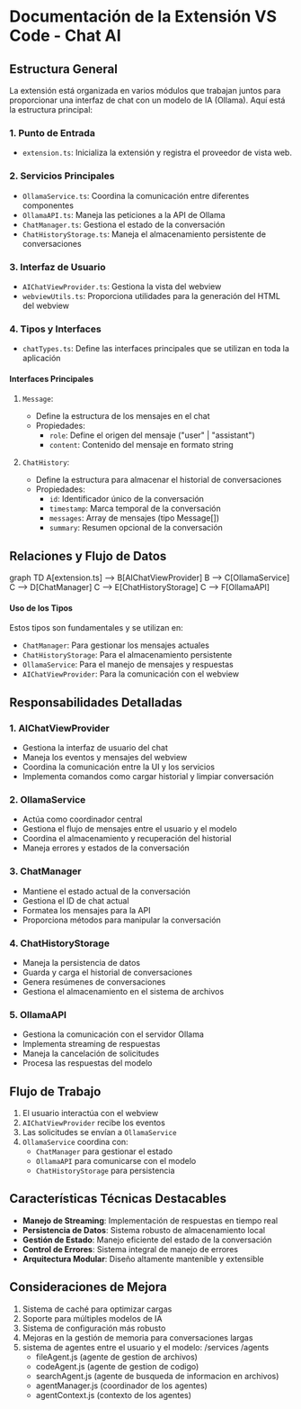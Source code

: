 # Documentación de la Extensión VS Code - Chat AI

## Estructura General

La extensión está organizada en varios módulos que trabajan juntos para proporcionar una interfaz de chat con un modelo de IA (Ollama). Aquí está la estructura principal:

### 1. Punto de Entrada

- `extension.ts`: Inicializa la extensión y registra el proveedor de vista web.

### 2. Servicios Principales

- `OllamaService.ts`: Coordina la comunicación entre diferentes componentes
- `OllamaAPI.ts`: Maneja las peticiones a la API de Ollama
- `ChatManager.ts`: Gestiona el estado de la conversación
- `ChatHistoryStorage.ts`: Maneja el almacenamiento persistente de conversaciones

### 3. Interfaz de Usuario

- `AIChatViewProvider.ts`: Gestiona la vista del webview
- `webviewUtils.ts`: Proporciona utilidades para la generación del HTML del webview

### 4. Tipos y Interfaces

- `chatTypes.ts`: Define las interfaces principales que se utilizan en toda la aplicación

#### Interfaces Principales

1. `Message`:

   - Define la estructura de los mensajes en el chat
   - Propiedades:
     - `role`: Define el origen del mensaje ("user" | "assistant")
     - `content`: Contenido del mensaje en formato string

2. `ChatHistory`:
   - Define la estructura para almacenar el historial de conversaciones
   - Propiedades:
     - `id`: Identificador único de la conversación
     - `timestamp`: Marca temporal de la conversación
     - `messages`: Array de mensajes (tipo Message[])
     - `summary`: Resumen opcional de la conversación

## Relaciones y Flujo de Datos

graph TD
A[extension.ts] --> B[AIChatViewProvider]
B --> C[OllamaService]
C --> D[ChatManager]
C --> E[ChatHistoryStorage]
C --> F[OllamaAPI]

#### Uso de los Tipos

Estos tipos son fundamentales y se utilizan en:

- `ChatManager`: Para gestionar los mensajes actuales
- `ChatHistoryStorage`: Para el almacenamiento persistente
- `OllamaService`: Para el manejo de mensajes y respuestas
- `AIChatViewProvider`: Para la comunicación con el webview

## Responsabilidades Detalladas

### 1. AIChatViewProvider

- Gestiona la interfaz de usuario del chat
- Maneja los eventos y mensajes del webview
- Coordina la comunicación entre la UI y los servicios
- Implementa comandos como cargar historial y limpiar conversación

### 2. OllamaService

- Actúa como coordinador central
- Gestiona el flujo de mensajes entre el usuario y el modelo
- Coordina el almacenamiento y recuperación del historial
- Maneja errores y estados de la conversación

### 3. ChatManager

- Mantiene el estado actual de la conversación
- Gestiona el ID de chat actual
- Formatea los mensajes para la API
- Proporciona métodos para manipular la conversación

### 4. ChatHistoryStorage

- Maneja la persistencia de datos
- Guarda y carga el historial de conversaciones
- Genera resúmenes de conversaciones
- Gestiona el almacenamiento en el sistema de archivos

### 5. OllamaAPI

- Gestiona la comunicación con el servidor Ollama
- Implementa streaming de respuestas
- Maneja la cancelación de solicitudes
- Procesa las respuestas del modelo

## Flujo de Trabajo

1. El usuario interactúa con el webview
2. `AIChatViewProvider` recibe los eventos
3. Las solicitudes se envían a `OllamaService`
4. `OllamaService` coordina con:
   - `ChatManager` para gestionar el estado
   - `OllamaAPI` para comunicarse con el modelo
   - `ChatHistoryStorage` para persistencia

## Características Técnicas Destacables

- **Manejo de Streaming**: Implementación de respuestas en tiempo real
- **Persistencia de Datos**: Sistema robusto de almacenamiento local
- **Gestión de Estado**: Manejo eficiente del estado de la conversación
- **Control de Errores**: Sistema integral de manejo de errores
- **Arquitectura Modular**: Diseño altamente mantenible y extensible

## Consideraciones de Mejora

1. Sistema de caché para optimizar cargas
2. Soporte para múltiples modelos de IA
3. Sistema de configuración más robusto
4. Mejoras en la gestión de memoria para conversaciones largas
5. sistema de agentes entre el usuario y el modelo:
   /services
   /agents
   - fileAgent.js (agente de gestion de archivos)
   - codeAgent.js (agente de gestion de codigo)
   - searchAgent.js (agente de busqueda de informacion en archivos)
   - agentManager.js (coordinador de los agentes)
   - agentContext.js (contexto de los agentes)
